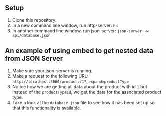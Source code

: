## Setup

1. Clone this repository.
1. In a new command line window, run http-server: `hs`
1. In another command line window, run json-server: `json-server -w api/database.json`


## An example of using embed to get nested data from JSON Server
1. Make sure your json-server is running.
1. Make a request to the following URL: `http://localhost:3000/products/1?_expand=productType`
1. Notice how we are getting all data about the product with id `1` but instead of the `productTypeId`, we get the data for the associated product type.
1. Take a look at the `database.json` file to see how it has been set up so that this functionality is available.
